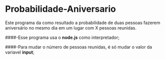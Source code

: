 # Probabilidade-Aniversario
Este programa da como resultado a probabilidade de duas pessoas fazerem aniversário  no mesmo dia em um lugar com X pessoas reunidas.

####-Esse programa usa o __node.js__ como interpretador;

####-Para mudar o número de pessoas reunidas, é só mudar o valor da variavel __input__;
